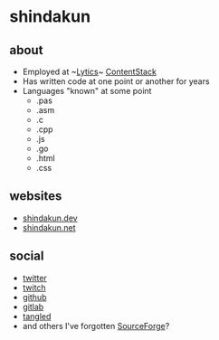 # shindakun

## about

- Employed at ~[Lytics](https://lytics.com)~ [ContentStack](https://www.contentstack.com/)
- Has written code at one point or another for years
- Languages "known" at some point
  - .pas
  - .asm
  - .c
  - .cpp
  - .js
  - .go
  - .html
  - .css

## websites

- <a rel="me" href="https://shindakun.dev">shindakun.dev</a>
- [shindakun.net](https://shindakun.net)

## social

- [twitter](https://twitter.com/shindakun)
- [twitch](https://twitch.tv.shindakun)
- [github](https://github.com/shindakun)
- [gitlab](https://gitlab.com/shindakun)
- [tangled](https://tangled.org/did:plc:7vckjdgokbtlyd4mh7tgn426)
- and others I've forgotten [SourceForge](https://sourceforge.net/u/shindakun/profile/)?

